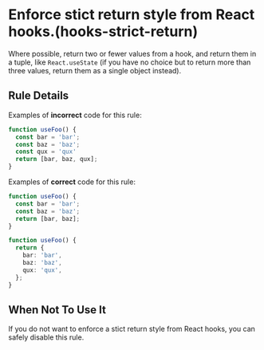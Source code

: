 # Enforce stict return style from React hooks.(hooks-strict-return)

Where possible, return two or fewer values from a hook, and return them in a tuple, like `React.useState` (if you have no choice but to return more than three values, return them as a single object instead).

## Rule Details

Examples of **incorrect** code for this rule:


```ts
function useFoo() {
  const bar = 'bar';
  const baz = 'baz';
  const qux = 'qux'
  return [bar, baz, qux];
}
```

Examples of **correct** code for this rule:

```ts
function useFoo() {
  const bar = 'bar';
  const baz = 'baz';
  return [bar, baz];
}
```

```ts
function useFoo() {
  return {
    bar: 'bar',
    baz: 'baz',
    qux: 'qux',
  };
}
```

## When Not To Use It

If you do not want to enforce a stict return style from React hooks, you can safely disable this rule.
